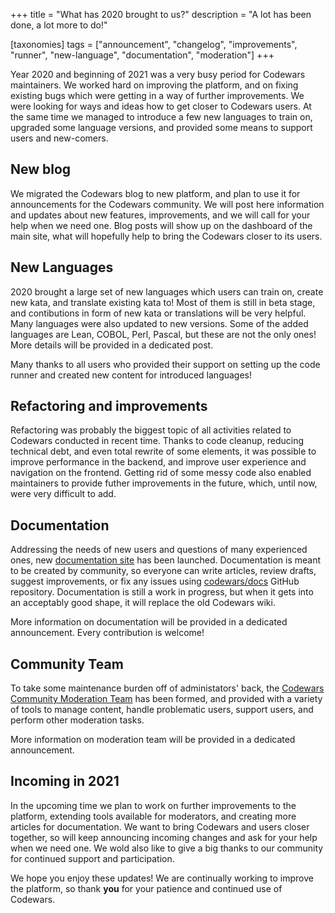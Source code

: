 +++
title = "What has 2020 brought to us?"
description = "A lot has been done, a lot more to do!"

[taxonomies]
tags = ["announcement", "changelog", "improvements", "runner", "new-language", "documentation", "moderation"]
+++


Year 2020 and beginning of 2021 was a very busy period for Codewars maintainers. We worked hard on improving the platform, and on fixing existing bugs which were getting in a way of further improvements. We were looking for ways and ideas how to get closer to Codewars users. At the same time we managed to introduce a few new languages to train on, upgraded some language versions, and provided some means to support users and new-comers.


## New blog

We migrated the Codewars blog to new platform, and plan to use it for announcements for the Codewars community. We will post here information and updates about new features, improvements, and we will call for your help when we need one. Blog posts will show up on the dashboard of the main site, what will hopefully help to bring the Codewars closer to its users.


## New Languages

2020 brought a large set of new languages which users can train on, create new kata, and translate existing kata to! Most of them is still in beta stage, and contibutions in form of new kata or translations will be very helpful. Many languages were also updated to new versions. Some of the added languages are Lean, COBOL, Perl, Pascal, but these are not the only ones! More details will be provided in a dedicated post.

Many thanks to all users who provided their support on setting up the code runner and created new content for introduced languages!


## Refactoring and improvements

Refactoring was probably the biggest topic of all activities related to Codewars conducted in recent time. Thanks to code cleanup, reducing technical debt, and even total rewrite of some elements, it was possible to improve performance in the backend, and improve user experience and navigation on the frontend. Getting rid of some messy code also enabled maintainers to provide futher improvements in the future, which, until now, were very difficult to add.


## Documentation

Addressing the needs of new users and questions of many experienced ones, new [documentation site](https://docs.codewars.com/) has been launched. Documentation is meant to be created by community, so everyone can write articles, review drafts, suggest improvements, or fix any issues using [codewars/docs](https://github.com/codewars/docs) GitHub repository. Documentation is still a work in progress, but when it gets into an acceptably good shape, it will replace the old Codewars wiki.

More information on documentation will be provided in a dedicated announcement. Every contribution is welcome!


## Community Team

To take some maintenance burden off of administators' back, the [Codewars Community Moderation Team](https://docs.codewars.com/community/moderation/#members) has been formed, and provided with a variety of tools to manage content, handle problematic users, support users, and perform other moderation tasks. 

More information on moderation team will be provided in a dedicated announcement.


## Incoming in 2021

In the upcoming time we plan to work on further improvements to the platform, extending tools available for moderators, and creating more articles for documentation. We want to bring Codewars and users closer together, so will keep announcing incoming changes and ask for your help when we need one. We wold also like to give a big thanks to our community for continued support and participation.


We hope you enjoy these updates! We are continually working to improve the platform, so thank **you** for your patience and continued use of Codewars.
